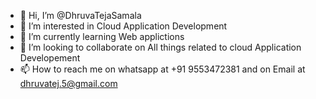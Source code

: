 - 👋 Hi, I’m @DhruvaTejaSamala
- 👀 I’m interested in Cloud Application Development
- 🌱 I’m currently learning Web applictions
- 💞️ I’m looking to collaborate on All things related to cloud Application Developement
- 📫 How to reach me on whatsapp at +91 9553472381 and on Email at dhruvatej.5@gmail.com

<!---
DhruvaTejaSamala/DhruvaTejaSamala is a ✨ special ✨ repository because its `README.md` (this file) appears on your GitHub profile.
You can click the Preview link to take a look at your changes.
--->
